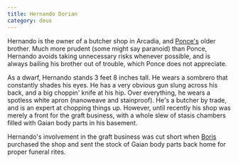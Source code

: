```yaml
---
title: Hernando Dorian
category: deus
---
```

Hernando is the owner of a butcher shop in Arcadia, and [Ponce's](npc-dorian) older brother. Much more prudent (some might say paranoid) than Ponce, Hernando avoids taking unnecessary risks whenever possible, and is always bailing his brother out of trouble, which Ponce does not appreciate.

As a dwarf, Hernando stands 3 feet 8 inches tall. He wears a sombrero that constantly shades his eyes. He has a very obvious gun slung across his back, and a big choppin' knife at his hip. Over everything, he wears a spotless white apron (nanoweave and stainproof). He's a butcher by trade, and is an expert at chopping things up. However, until recently his shop was merely a front for the graft business, with a whole slew of stasis chambers filled with Gaian body parts in his basement.

Hernando's involvement in the graft business was cut short when [Boris](npc-boris) purchased the shop and sent the stock of Gaian body parts back home for proper funeral rites.
